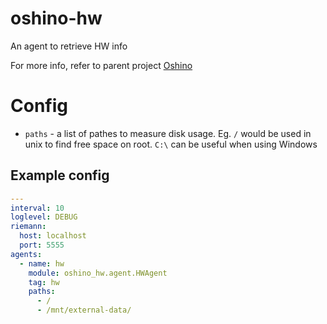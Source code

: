 oshino-hw
=====================
An agent to retrieve HW info

For more info, refer to parent project [Oshino](https://github.com/CodersOfTheNight/oshino)

Config
======
- `paths` - a list of pathes to measure disk usage. Eg. `/` would be used in unix to find free space on root. `C:\` can be useful when using Windows

Example config
--------------
```yaml
---
interval: 10
loglevel: DEBUG
riemann:
  host: localhost
  port: 5555
agents:
  - name: hw
    module: oshino_hw.agent.HWAgent
    tag: hw
    paths:
      - /
      - /mnt/external-data/
```
